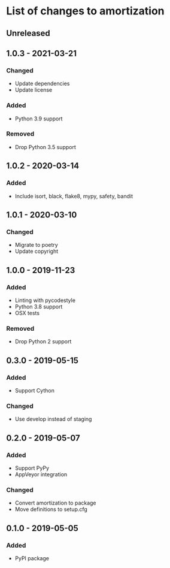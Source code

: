 # List of changes to amortization

## Unreleased

## 1.0.3 - 2021-03-21
### Changed
- Update dependencies
- Update license

### Added
- Python 3.9 support

### Removed
- Drop Python 3.5 support

## 1.0.2 - 2020-03-14
### Added
- Include isort, black, flake8, mypy, safety, bandit

## 1.0.1 - 2020-03-10
### Changed
- Migrate to poetry
- Update copyright

## 1.0.0 - 2019-11-23
### Added
- Linting with pycodestyle
- Python 3.8 support
- OSX tests

### Removed
- Drop Python 2 support

## 0.3.0 - 2019-05-15
### Added
- Support Cython

### Changed
- Use develop instead of staging

## 0.2.0 - 2019-05-07
### Added
- Support PyPy
- AppVeyor integration

### Changed
- Convert amortization to package
- Move definitions to setup.cfg

## 0.1.0 - 2019-05-05
### Added
- PyPI package

